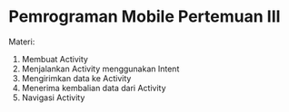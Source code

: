 # Pemrograman Mobile Pertemuan III

Materi:

1. Membuat Activity
2. Menjalankan Activity menggunakan Intent
3. Mengirimkan data ke Activity
4. Menerima kembalian data dari Activity
5. Navigasi Activity
